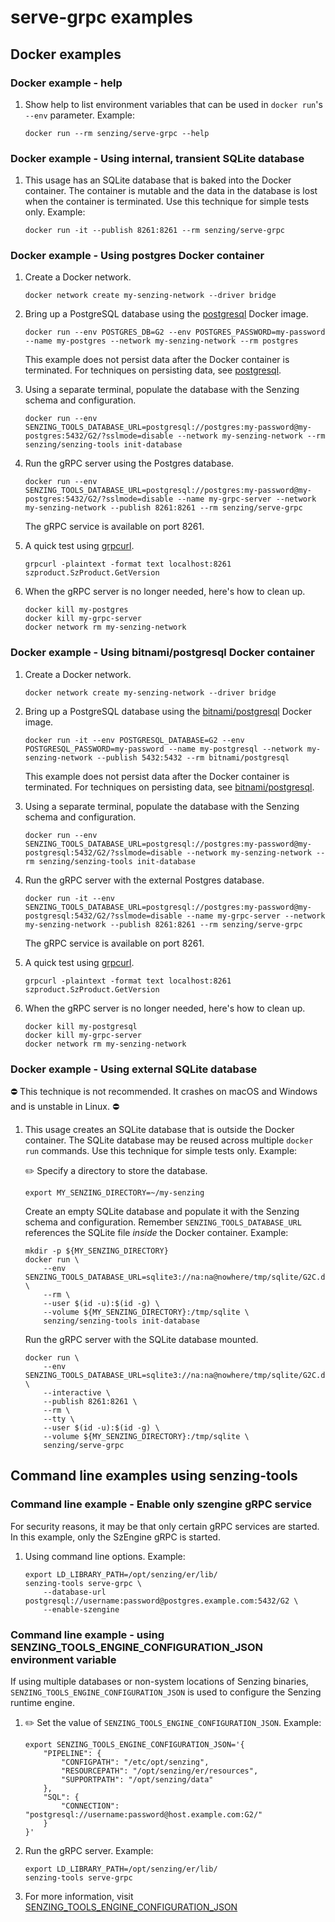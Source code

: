 # serve-grpc examples

## Docker examples

### Docker example - help

1. Show help to list environment variables that can be used in `docker run`'s `--env` parameter.
   Example:

    ```console
    docker run --rm senzing/serve-grpc --help
    ```

### Docker example - Using internal, transient SQLite database

1. This usage has an SQLite database that is baked into the Docker container.
   The container is mutable and the data in the database is lost when the container is terminated.
   Use this technique for simple tests only.
   Example:

    ```console
    docker run -it --publish 8261:8261 --rm senzing/serve-grpc
    ```

### Docker example - Using postgres Docker container

1. Create a Docker network.

    ```console
    docker network create my-senzing-network --driver bridge
    ```

1. Bring up a PostgreSQL database using the [postgresql] Docker image.

    ```console
    docker run --env POSTGRES_DB=G2 --env POSTGRES_PASSWORD=my-password --name my-postgres --network my-senzing-network --rm postgres
    ```

    This example does not persist data after the Docker container is terminated.
    For techniques on persisting data, see [postgresql].

1. Using a separate terminal, populate the database with the Senzing schema and configuration.

    ```console
    docker run --env SENZING_TOOLS_DATABASE_URL=postgresql://postgres:my-password@my-postgres:5432/G2/?sslmode=disable --network my-senzing-network --rm senzing/senzing-tools init-database
    ```

1. Run the gRPC server using the Postgres database.

    ```console
    docker run --env SENZING_TOOLS_DATABASE_URL=postgresql://postgres:my-password@my-postgres:5432/G2/?sslmode=disable --name my-grpc-server --network my-senzing-network --publish 8261:8261 --rm senzing/serve-grpc
    ```

   The gRPC service is available on port 8261.

1. A quick test using [grpcurl].

    ```console
    grpcurl -plaintext -format text localhost:8261 szproduct.SzProduct.GetVersion
    ```

1. When the gRPC server is no longer needed, here's how to clean up.

    ```console
    docker kill my-postgres
    docker kill my-grpc-server
    docker network rm my-senzing-network
    ```

### Docker example - Using bitnami/postgresql Docker container

1. Create a Docker network.

    ```console
    docker network create my-senzing-network --driver bridge
    ```

1. Bring up a PostgreSQL database using the [bitnami/postgresql] Docker image.

    ```console
    docker run -it --env POSTGRESQL_DATABASE=G2 --env POSTGRESQL_PASSWORD=my-password --name my-postgresql --network my-senzing-network --publish 5432:5432 --rm bitnami/postgresql
    ```

    This example does not persist data after the Docker container is terminated.
    For techniques on persisting data, see [bitnami/postgresql].

1. Using a separate terminal, populate the database with the Senzing schema and configuration.

    ```console
    docker run --env SENZING_TOOLS_DATABASE_URL=postgresql://postgres:my-password@my-postgresql:5432/G2/?sslmode=disable --network my-senzing-network --rm senzing/senzing-tools init-database
    ```

1. Run the gRPC server with the external Postgres database.

    ```console
    docker run -it --env SENZING_TOOLS_DATABASE_URL=postgresql://postgres:my-password@my-postgresql:5432/G2/?sslmode=disable --name my-grpc-server --network my-senzing-network --publish 8261:8261 --rm senzing/serve-grpc
    ```

   The gRPC service is available on port 8261.

1. A quick test using [grpcurl].

    ```console
    grpcurl -plaintext -format text localhost:8261 szproduct.SzProduct.GetVersion
    ```

1. When the gRPC server is no longer needed, here's how to clean up.

    ```console
    docker kill my-postgresql
    docker kill my-grpc-server
    docker network rm my-senzing-network
    ```

### Docker example - Using external SQLite database

:no_entry: This technique is not recommended.
It crashes on macOS and Windows and is unstable in Linux.
:no_entry:

1. This usage creates an SQLite database that is outside the Docker container.
   The SQLite database may be reused across multiple `docker run` commands.
   Use this technique for simple tests only.
   Example:

   :pencil2: Specify a directory to store the database.

    ```console
    export MY_SENZING_DIRECTORY=~/my-senzing
    ```

   Create an empty SQLite database and populate it with the Senzing schema and configuration.
   Remember `SENZING_TOOLS_DATABASE_URL` references the SQLite file *inside* the Docker container.
   Example:

    ```console
    mkdir -p ${MY_SENZING_DIRECTORY}
    docker run \
        --env SENZING_TOOLS_DATABASE_URL=sqlite3://na:na@nowhere/tmp/sqlite/G2C.db \
        --rm \
        --user $(id -u):$(id -g) \
        --volume ${MY_SENZING_DIRECTORY}:/tmp/sqlite \
        senzing/senzing-tools init-database
    ```

   Run the gRPC server with the SQLite database mounted.

    ```console
    docker run \
        --env SENZING_TOOLS_DATABASE_URL=sqlite3://na:na@nowhere/tmp/sqlite/G2C.db \
        --interactive \
        --publish 8261:8261 \
        --rm \
        --tty \
        --user $(id -u):$(id -g) \
        --volume ${MY_SENZING_DIRECTORY}:/tmp/sqlite \
        senzing/serve-grpc
    ```

## Command line examples using senzing-tools

### Command line example - Enable only szengine gRPC service

For security reasons, it may be that only certain gRPC services are started.
In this example, only the SzEngine gRPC is started.

1. Using command line options.
   Example:

    ```console
    export LD_LIBRARY_PATH=/opt/senzing/er/lib/
    senzing-tools serve-grpc \
        --database-url postgresql://username:password@postgres.example.com:5432/G2 \
        --enable-szengine
    ```

### Command line example - using SENZING_TOOLS_ENGINE_CONFIGURATION_JSON environment variable

If using multiple databases or non-system locations of Senzing binaries,
`SENZING_TOOLS_ENGINE_CONFIGURATION_JSON` is used to configure the Senzing runtime engine.

1. :pencil2: Set the value of `SENZING_TOOLS_ENGINE_CONFIGURATION_JSON`.
   Example:

    ```console
    export SENZING_TOOLS_ENGINE_CONFIGURATION_JSON='{
        "PIPELINE": {
            "CONFIGPATH": "/etc/opt/senzing",
            "RESOURCEPATH": "/opt/senzing/er/resources",
            "SUPPORTPATH": "/opt/senzing/data"
        },
        "SQL": {
            "CONNECTION": "postgresql://username:password@host.example.com:G2/"
        }
    }'
    ```

1. Run the gRPC server.
   Example:

    ```console
    export LD_LIBRARY_PATH=/opt/senzing/er/lib/
    senzing-tools serve-grpc
    ```

1. For more information, visit
   [SENZING_TOOLS_ENGINE_CONFIGURATION_JSON](https://github.com/senzing-garage/knowledge-base/blob/main/lists/environment-variables.md#senzing_tools_engine_configuration_json)

[bitnami/postgresql]: https://hub.docker.com/r/bitnami/postgresql
[postgresql]: https://hub.docker.com/_/postgres
[grpcurl]: https://github.com/fullstorydev/grpcurl
